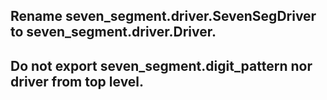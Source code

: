 ## Rename seven\_segment.driver.SevenSegDriver to seven\_segment.driver.Driver.

## Do not export seven\_segment.digit\_pattern nor driver from top level.
